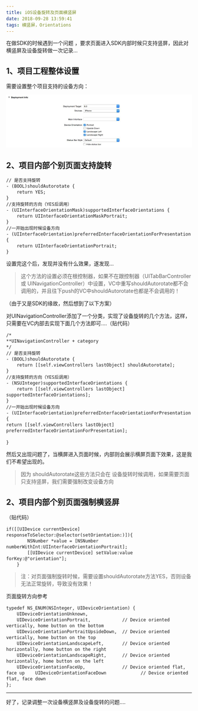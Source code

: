 ```yaml
---
title: iOS设备旋转及页面横竖屏
date: 2018-09-28 13:59:41
tags: 横竖屏，Orientations 
---
```


在做SDK的时候遇到一个问题 ，要求页面进入SDK内部时候只支持竖屏，因此对横竖屏及设备旋转做一次记录...

## 1、项目工程整体设置
需要设置整个项目支持的设备方向：

![image](https://raw.githubusercontent.com/yuweizhong/Resources/master/Img/orientationsSetting.png)


## 2、项目内部个别页面支持旋转
```
// 是否支持旋转
- (BOOL)shouldAutorotate { 
    return YES;
} 
//支持旋转的方向（YES后调用）
- (UIInterfaceOrientationMask)supportedInterfaceOrientations {
    return UIInterfaceOrientationMaskPortrait; 
} 
//一开始出现时候设备方向
- (UIInterfaceOrientation)preferredInterfaceOrientationForPresentation { 
    return UIInterfaceOrientationPortrait; 
}
```
设置完这个后，发现并没有什么效果，遂发现...

>  这个方法的设置必须在根控制器，如果不在跟控制器（UITabBarController 或 UINavigationController）中设置，VC中重写shouldAutorotate都不会调用的，并且往下push的VC中shouldAutorotate也都是不会调用的！


（由于又是SDK的缘故，然后想到了以下方案）

对UINavigationController添加了一个分类，实现了设备旋转的几个方法，这样，只需要在VC内部去实现下面几个方法即可....（贴代码）

```
/*
**UINavigationController + category
*/
// 是否支持旋转
- (BOOL)shouldAutorotate { 
    return [[self.viewControllers lastObject] shouldAutorotate];
} 
//支持旋转的方向（YES后调用）
- (NSUInteger)supportedInterfaceOrientations {
    return [[self.viewControllers lastObject] supportedInterfaceOrientations]; 
} 
//一开始出现时候设备方向
- (UIInterfaceOrientation)preferredInterfaceOrientationForPresentation { 
return [[self.viewControllers lastObject] preferredInterfaceOrientationForPresentation]; 
    
}

```

然后又出现问题了，当横屏进入页面时候，内部则会展示横屏页面下效果，这是我们不希望出现的。
> 因为 shouldAutorotate这些方法只会在 设备旋转时候调用，如果需要页面只支持竖屏，我们需要强制改变设备方向

## 2、项目内部个别页面强制横竖屏
（贴代码）
```
if([[UIDevice currentDevice] responseToSelector:@selector(setOrientation:)]){
        NSNumber *value = [NSNumber numberWithInt:UIInterfaceOrientationPortrait];
        [[UIDevice currentDevice] setValue:value forKey:@"orientation"];
    }
```
> 注：对页面强制旋转时候，需要设置shouldAutorotate方法YES，否则设备无法正常旋转，导致没有效果！

页面旋转方向参考

```
typedef NS_ENUM(NSInteger, UIDeviceOrientation) {   
    UIDeviceOrientationUnknown,    
    UIDeviceOrientationPortrait,            // Device oriented vertically, home button on the bottom  
    UIDeviceOrientationPortraitUpsideDown,  // Device oriented vertically, home button on the top   
    UIDeviceOrientationLandscapeLeft,       // Device oriented horizontally, home button on the right   
    UIDeviceOrientationLandscapeRight,      // Device oriented horizontally, home button on the left   
    UIDeviceOrientationFaceUp,              // Device oriented flat, face up    UIDeviceOrientationFaceDown             // Device oriented flat, face down
};
```

---
好了，记录调整一次设备横竖屏及设备旋转的问题....

